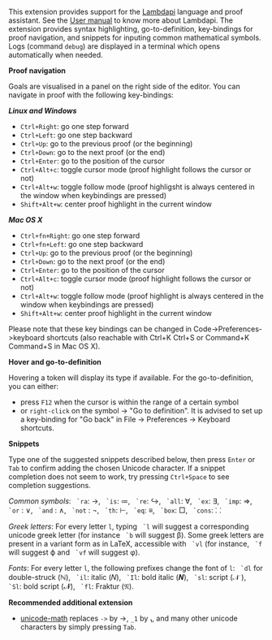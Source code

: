 This extension provides support for the [Lambdapi](https://github.com/Deducteam/lambdapi) language and proof assistant. See the [User manual](https://lambdapi.readthedocs.io/) to know more about Lambdapi. The extension provides syntax highlighting, go-to-definition, key-bindings for proof navigation, and snippets for inputing common mathematical symbols. Logs (command ``debug``) are displayed in a terminal which opens automatically when needed.

**Proof navigation**

Goals are visualised in a panel on the right side of the editor.
You can navigate in proof with the following key-bindings:

***Linux and Windows***
- ``Ctrl+Right``: go one step forward
- ``Ctrl+Left``: go one step backward
- ``Ctrl+Up``: go to the previous proof (or the beginning)
- ``Ctrl+Down``: go to the next proof (or the end)
- ``Ctrl+Enter``: go to the position of the cursor
- ``Ctrl+Alt+c``: toggle cursor mode (proof highlight follows the cursor or not)
- ``Ctrl+Alt+w``: toggle follow mode (proof highligsht is always centered in the window when keybindings are pressed)
- ``Shift+Alt+w``: center proof highlight in the current window

***Mac OS X***
- ``Ctrl+fn+Right``: go one step forward
- ``Ctrl+fn+Left``: go one step backward
- ``Ctrl+Up``: go to the previous proof (or the beginning)
- ``Ctrl+Down``: go to the next proof (or the end)
- ``Ctrl+Enter``: go to the position of the cursor
- ``Ctrl+Alt+c``: toggle cursor mode (proof highlight follows the cursor or not)
- ``Ctrl+Alt+w``: toggle follow mode (proof highlight is always centered in the window when keybindings are pressed)
- ``Shift+Alt+w``: center proof highlight in the current window

Please note that these key bindings can be changed in Code->Preferences->keyboard shortcuts (also reachable with Ctrl+K Ctrl+S or Command+K Command+S in Mac OS X).

**Hover and go-to-definition**

Hovering a token will display its type if available.
For the go-to-definition, you can either:

* press `F12` when the cursor is within the range of a certain symbol
* or `right-click` on the symbol -> "Go to definition". It is advised to
set up a key-binding for "Go back" in File -> Preferences -> Keyboard shortcuts.

**Snippets**

Type one of the suggested snippets described below, then press
``Enter`` or ``Tab`` to confirm adding the chosen Unicode
character. If a snippet completion does not seem to work, try pressing
``Ctrl+Space`` to see completion suggestions.

<!-- In Markdown code, backquote is obtained by putting spaces around. -->
*Common symbols*: `` `ra``: →, `` `is``: ≔, `` `re``: ↪, `` `all``: ∀, `` `ex``: ∃, `` `imp``: ⇒, `` `or`` : ∨, `` `and`` : ∧, `` `not`` : ¬, `` `th``: ⊢, `` `eq``: ≡, `` `box``: □, `` `cons``: ⸬

*Greek letters*: For every letter ``l``, typing `` `l`` will suggest a
corresponding unicode greek letter (for instance `` `b`` will suggest
β). Some greek letters are present in a variant form as in LaTeX,
accessible with `` `vl`` (for instance, `` `f`` will suggest ϕ and
`` `vf`` will suggest φ).

*Fonts*: For every letter ``l``, the following prefixes change the
font of ``l``: `` `dl`` for double-struck (ℕ), `` `il``: italic (𝑁),
`` `Il``: bold italic (𝑵), `` `sl``: script (𝒩 ), `` `Sl``: bold
script (𝓝), `` `fl``: Fraktur (𝔑).

**Recommended additional extension**

- [unicode-math](https://marketplace.visualstudio.com/items?itemName=GuidoTapia2.unicode-math-vscode) replaces ``->`` by →, ``_1`` by ₁, and many other unicode characters by simply pressing ``Tab``.
